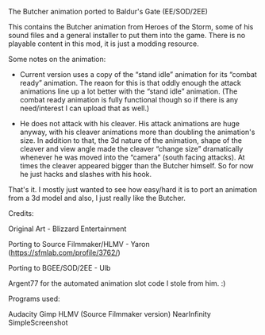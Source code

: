 The Butcher animation ported to Baldur's Gate (EE/SOD/2EE)



This contains the Butcher animation
from Heroes of the Storm, some of his sound files and a general
installer to put them into the game. There is no playable content in
this mod, it is just a modding resource.

Some notes on the animation:

- Current version uses a copy of the
“stand idle” animation for its “combat ready” animation. 
The reaon for this is that oddly enough
the attack animations line up a lot better with the “stand idle”
animation. (The combat ready animation is fully functional though so
if there is any need/interest I can upload that as well.)

- He does not attack with his cleaver. 
His attack animations are huge anyway,
with his cleaver animations more than doubling the animation's size.
In addition to that, the 3d nature of the animation, shape of the
cleaver and view angle made the cleaver “change size”
dramatically whenever he was moved into the “camera” (south
facing attacks). At times the cleaver appeared bigger than the
Butcher himself. So for now he just hacks and slashes with his hook.



That's it. I mostly just wanted to see
how easy/hard it is to port an animation from a 3d model and also, I
just really like the Butcher.



Credits:

Original Art - Blizzard Entertainment

Porting to Source Filmmaker/HLMV -
Yaron (https://sfmlab.com/profile/3762/)

Porting to BGEE/SOD/2EE - Ulb 


Argent77 for the automated animation
slot code I stole from him. :)




Programs used:

Audacity
Gimp
HLMV (Source Filmmaker version)
NearInfinity
SimpleScreenshot

